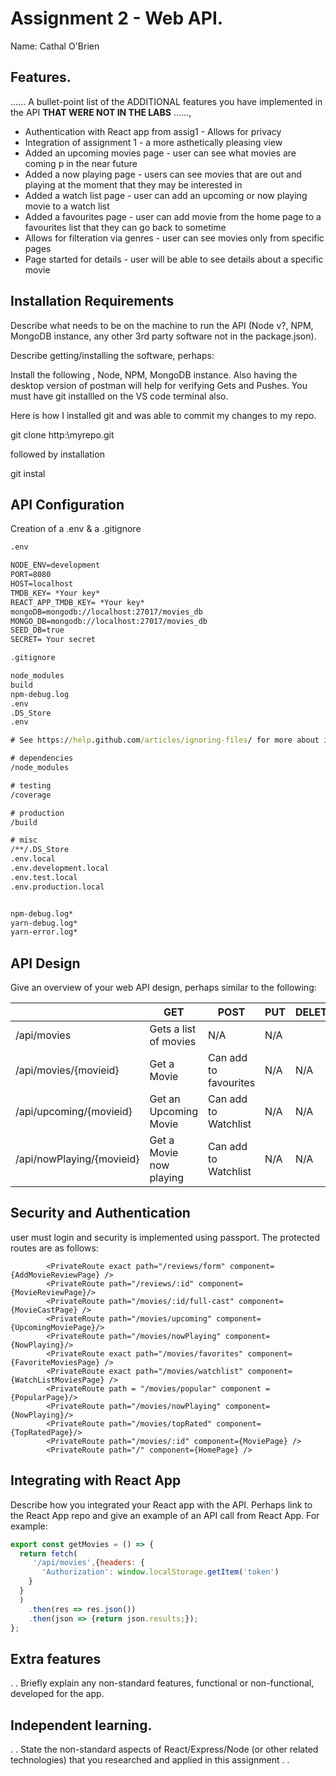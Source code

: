 # Assignment 2 - Web API.

Name: Cathal O'Brien

## Features.

...... A bullet-point list of the ADDITIONAL features you have implemented in the API **THAT WERE NOT IN THE LABS** ......,
 
 + Authentication with React app from assig1 - Allows for privacy
 + Integration of assignment 1 - a more asthetically pleasing view
 + Added an upcoming movies page - user can see what movies are coming p in the near future
 + Added a now playing page - users can see movies that are out and playing at the moment that they may be interested in
 + Added a watch list page - user can add an upcoming or now playing movie to a watch list
 + Added a favourites page - user can add movie from the home page to a favourites list that they can go back to sometime
 + Allows for filteration via genres - user can see movies only from specific pages
 + Page started for details - user will be able to see details about a specific movie

## Installation Requirements

Describe what needs to be on the machine to run the API (Node v?, NPM, MongoDB instance, any other 3rd party software not in the package.json). 

Describe getting/installing the software, perhaps:

Install the following , Node, NPM, MongoDB instance. Also having the desktop version of postman will help for verifying Gets and Pushes. You must have git installled on the VS code terminal also.

Here is how I installed git and was able to commit my changes to my repo.

git clone http:\myrepo.git

followed by installation

git instal

## API Configuration

Creation of a .env & a .gitignore 

```bat
.env

NODE_ENV=development
PORT=8080
HOST=localhost
TMDB_KEY= *Your key*
REACT_APP_TMDB_KEY= *Your key*
mongoDB=mongodb://localhost:27017/movies_db
MONGO_DB=mongodb://localhost:27017/movies_db
SEED_DB=true
SECRET= Your secret
```

```bat
.gitignore

node_modules
build
npm-debug.log
.env
.DS_Store
.env

# See https://help.github.com/articles/ignoring-files/ for more about ignoring files.

# dependencies
/node_modules

# testing
/coverage

# production
/build

# misc
/**/.DS_Store
.env.local
.env.development.local
.env.test.local
.env.production.local


npm-debug.log*
yarn-debug.log*
yarn-error.log*

```

## API Design
Give an overview of your web API design, perhaps similar to the following: 

|  |  GET | POST | PUT | DELETE
| -- | -- | -- | -- | -- 
| /api/movies |Gets a list of movies | N/A | N/A |
| /api/movies/{movieid} | Get a Movie | Can add to favourites | N/A | N/A
| /api/upcoming/{movieid} | Get an Upcoming Movie | Can add to Watchlist | N/A | N/A
| /api/nowPlaying/{movieid} | Get a Movie now playing | Can add to Watchlist | N/A | N/A

## Security and Authentication
user must login and security is implemented using passport. The protected routes are as follows:

            <PrivateRoute exact path="/reviews/form" component={AddMovieReviewPage} />
            <PrivateRoute path="/reviews/:id" component={MovieReviewPage}/>
            <PrivateRoute path="/movies/:id/full-cast" component={MovieCastPage} />
            <PrivateRoute path="/movies/upcoming" component={UpcomingMoviePage}/>
            <PrivateRoute path="/movies/nowPlaying" component={NowPlaying}/>
            <PrivateRoute exact path="/movies/favorites" component={FavoriteMoviesPage} />
            <PrivateRoute exact path="/movies/watchlist" component={WatchListMoviesPage} />
            <PrivateRoute path = "/movies/popular" component = {PopularPage}/>
            <PrivateRoute path="/movies/nowPlaying" component={NowPlaying}/>
            <PrivateRoute path="/movies/topRated" component={TopRatedPage}/>
            <PrivateRoute path="/movies/:id" component={MoviePage} />
            <PrivateRoute path="/" component={HomePage} />
            
    

## Integrating with React App

Describe how you integrated your React app with the API. Perhaps link to the React App repo and give an example of an API call from React App. For example: 

~~~Javascript
export const getMovies = () => {
  return fetch(
     '/api/movies',{headers: {
       'Authorization': window.localStorage.getItem('token')
    }
  }
  )
    .then(res => res.json())
    .then(json => {return json.results;});
};

~~~

## Extra features

. . Briefly explain any non-standard features, functional or non-functional, developed for the app.  

## Independent learning.

. . State the non-standard aspects of React/Express/Node (or other related technologies) that you researched and applied in this assignment . .  
